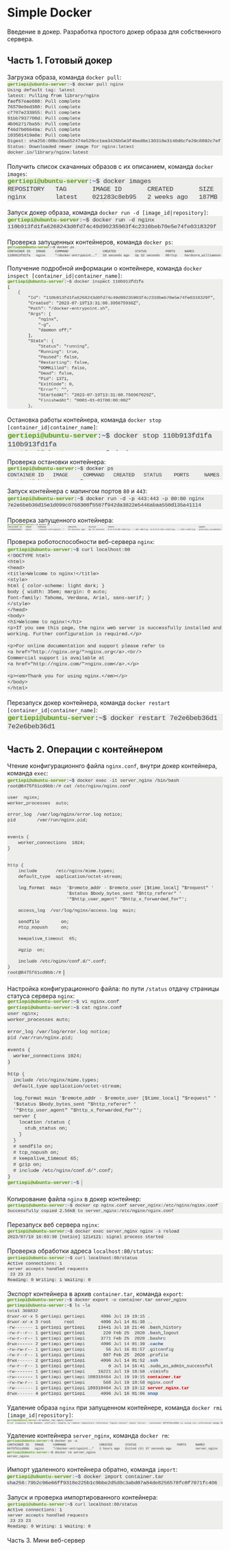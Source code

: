 # Simple Docker
Введение в докер. Разработка простого докер образа для собственного сервера.

## Часть 1. Готовый докер
Загрузка образа, команда `docker pull`: \
![docker pull](media/img_1.png)

Получить список скачанных образов с их описанием, команда `docker images`: \
![docker pull](media/img_2.png)

Запуск докер образа, команда `docker run -d [image_id|repository]`: \
![docker run](media/img_3.png)

Проверка запущенных контейнеров, команда `docker ps`: \
![docker ps](media/img_4.png)

Получение подробной информации о контейнере, команда `docker inspect [container_id|container_name]`: \
![docker inspect](media/img_5.png)

Остановка работы контейнера, команда `docker stop [container_id|container_name]`: \
![docker stop](media/img_6.png)

Проверка остановки контейнера: \
![docker ps](media/img_7.png)

Запуск контейнера с мапингом портов `80` и `443`: \
![docker run -p](media/img_8.png)

Проверка запущенного контейнера: \
![docker ps](media/img_9.png)

Проверка роботоспособности веб-сервера `nginx`: \
![docker ps](media/img_10.png)

Перезапуск докер контейнера, команда `docker restart [container_id|container_name]`: \
![docker restart](media/img_11.png)

## Часть 2. Операции с контейнером
Чтение конфигурационнго файла `nginx.conf`, внутри докер контейнера, команда `exec`: \
![exec](media/img_12.png)

Настройка конфигурационного файла: по пути `/status` отдачу страницы статуса сервера `nginx`: \
![nginx.conf](media/img_13.png)

Копирование файла `nginx` в докер контейнер: \
![cp nginx.conf](media/img_14.png)

Перезапуск веб сервера `nginx`: \
![reload](media/img_15.png)

Проверка обработки адреса `localhost:80/status`: \
![curl](media/img_16.png)

Экспорт контейнера в архив `container.tar`, команда `export`: \
![export](media/img_17.png)

Удаление образа `nginx` при запущенном контейнере, команда `docker rmi [image_id|repository]`: \
![rmi](media/img_18.png)

Удаление контейнера `server_nginx`, команда `docker rm`: \
![rm](media/img_19.png)

Импорт удаленного контейнера обратно, команда `import`: \
![import](media/img_20.png)

Запуск и проверка импортированного контейнера: \
![curl](media/img_16.png)

Часть 3. Мини веб-сервер

